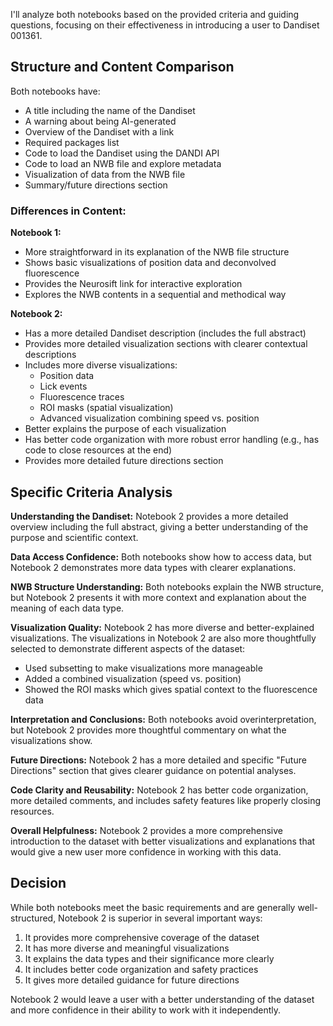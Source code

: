 I'll analyze both notebooks based on the provided criteria and guiding questions, focusing on their effectiveness in introducing a user to Dandiset 001361.

## Structure and Content Comparison

Both notebooks have:
- A title including the name of the Dandiset
- A warning about being AI-generated
- Overview of the Dandiset with a link
- Required packages list
- Code to load the Dandiset using the DANDI API
- Code to load an NWB file and explore metadata
- Visualization of data from the NWB file
- Summary/future directions section

### Differences in Content:

**Notebook 1:**
- More straightforward in its explanation of the NWB file structure
- Shows basic visualizations of position data and deconvolved fluorescence
- Provides the Neurosift link for interactive exploration
- Explores the NWB contents in a sequential and methodical way

**Notebook 2:**
- Has a more detailed Dandiset description (includes the full abstract)
- Provides more detailed visualization sections with clearer contextual descriptions
- Includes more diverse visualizations:
  - Position data
  - Lick events
  - Fluorescence traces
  - ROI masks (spatial visualization)
  - Advanced visualization combining speed vs. position
- Better explains the purpose of each visualization
- Has better code organization with more robust error handling (e.g., has code to close resources at the end)
- Provides more detailed future directions section

## Specific Criteria Analysis

**Understanding the Dandiset:**
Notebook 2 provides a more detailed overview including the full abstract, giving a better understanding of the purpose and scientific context.

**Data Access Confidence:**
Both notebooks show how to access data, but Notebook 2 demonstrates more data types with clearer explanations.

**NWB Structure Understanding:**
Both notebooks explain the NWB structure, but Notebook 2 presents it with more context and explanation about the meaning of each data type.

**Visualization Quality:**
Notebook 2 has more diverse and better-explained visualizations. The visualizations in Notebook 2 are also more thoughtfully selected to demonstrate different aspects of the dataset:
- Used subsetting to make visualizations more manageable
- Added a combined visualization (speed vs. position)
- Showed the ROI masks which gives spatial context to the fluorescence data

**Interpretation and Conclusions:**
Both notebooks avoid overinterpretation, but Notebook 2 provides more thoughtful commentary on what the visualizations show.

**Future Directions:**
Notebook 2 has a more detailed and specific "Future Directions" section that gives clearer guidance on potential analyses.

**Code Clarity and Reusability:**
Notebook 2 has better code organization, more detailed comments, and includes safety features like properly closing resources.

**Overall Helpfulness:**
Notebook 2 provides a more comprehensive introduction to the dataset with better visualizations and explanations that would give a new user more confidence in working with this data.

## Decision

While both notebooks meet the basic requirements and are generally well-structured, Notebook 2 is superior in several important ways:

1. It provides more comprehensive coverage of the dataset
2. It has more diverse and meaningful visualizations
3. It explains the data types and their significance more clearly
4. It includes better code organization and safety practices
5. It gives more detailed guidance for future directions

Notebook 2 would leave a user with a better understanding of the dataset and more confidence in their ability to work with it independently.